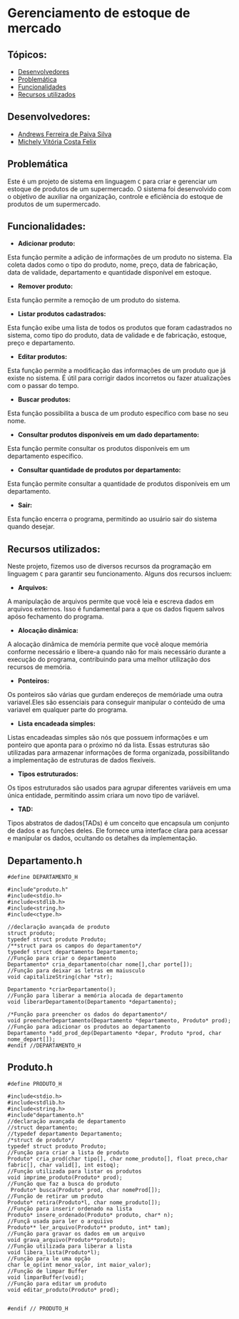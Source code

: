 # Gerenciamento de estoque de mercado
## Tópicos:
- [Desenvolvedores](#Desenvolvedores)
- [Problemática](#Problemática)
- [Funcionalidades](#Funcionalidades)
- [Recursos utilizados](#Recursos-utilizados)
## Desenvolvedores:
- [Andrews Ferreira de Paiva Silva](https://github.com/TheFonci)
- [Michely Vitória Costa Felix](https://github.com/MichelyFelix)

## Problemática
Este é um projeto de sistema em linguagem `C` para criar e gerenciar um estoque de produtos de um supermercado. O sistema foi desenvolvido com o objetivo de auxiliar na organização, controle e eficiência do estoque de produtos de um supermercado.
## Funcionalidades:
- **Adicionar produto:**
  
Esta função permite a adição de informações de um produto no sistema. Ela coleta dados como o tipo do produto, nome, preço, data de fabricação, data de validade, departamento e quantidade disponível em estoque.

- **Remover produto:**
  
Esta função permite a remoção de um produto do sistema.

- **Listar produtos cadastrados:**
  
Esta função exibe uma lista de todos os produtos que foram cadastrados no sistema, como tipo do produto, data de validade e de fabricação, estoque, preço e departamento.

- **Editar produtos:**
  
Esta função permite a modificação das informações de um produto que já existe no sistema. É útil para corrigir dados incorretos ou fazer atualizações com o passar do tempo.

- **Buscar produtos:**
  
Esta função possibilita a busca de um produto específico com base no seu nome.

- **Consultar produtos disponíveis em um dado departamento:**
  
Esta função permite consultar os produtos disponíveis em um departamento específico.

- **Consultar quantidade de produtos por departamento:**
  
Esta função permite consultar a quantidade de produtos disponíveis em um departamento.

- **Sair:**
  
Esta função encerra o programa, permitindo ao usuário sair do sistema quando desejar.

## Recursos utilizados:

Neste projeto, fizemos uso de diversos recursos da programação em linguagem `C` para garantir seu funcionamento. Alguns dos recursos incluem:

- **Arquivos:**

A manipulação de arquivos permite que você leia e escreva dados em arquivos externos. Isso é fundamental para a que os dados fiquem salvos apóso fechamento do programa.

- **Alocação dinâmica:**

 A alocação dinâmica de memória permite que você aloque memória conforme necessário e libere-a quando não for mais necessário durante a execução do programa, contribuindo para uma melhor utilização dos recursos de memória.

- **Ponteiros:**

 Os ponteiros são várias que gurdam endereços de memóriade uma outra variavel.Eles são essenciais para conseguir manipular o conteúdo de uma variavel em qualquer parte do programa.  
 
- **Lista encadeada simples:**

Listas encadeadas simples são nós que possuem informações e um ponteiro que aponta para o próximo nó da lista. Essas estruturas são utilizadas para armazenar informações de forma organizada, possibilitando a implementação de estruturas de dados flexíveis.

- **Tipos estruturados:**
  
Os tipos estruturados são usados para agrupar diferentes variáveis em uma única entidade, permitindo assim criara um novo tipo de variável.

- **TAD:**

Tipos abstratos de dados(TADs) é um conceito que encapsula um conjunto de dados e as funções deles. Ele fornece uma interface clara para acessar e manipular os dados, ocultando os detalhes da implementação.


## **Departamento.h**
```#ifndef DEPARTAMENTO_H
#define DEPARTAMENTO_H

#include"produto.h"
#include<stdio.h>
#include<stdlib.h>
#include<string.h>
#include<ctype.h>

//declaração avançada de produto
struct produto;
typedef struct produto Produto;
/**struct para os campos do departamento*/
typedef struct departamento Departamento;
//Função para criar o departamento 
Departamento* cria_departamento(char nome[],char porte[]);
//Função para deixar as letras em maiusculo 
void capitalizeString(char *str);

Departamento *criarDepartamento();
//Função para liberar a memória alocada de departamento 
void liberarDepartamento(Departamento *departamento);

/*Função para preencher os dados do departamento*/
void preencherDepartamento(Departamento *departamento, Produto* prod);
//Função para adicionar os produtos ao departamento 
Departamento *add_prod_dep(Departamento *depar, Produto *prod, char nome_depart[]);
#endif //DEPARTAMENTO_H
```

## **Produto.h**
```#ifndef PRODUTO_H
#define PRODUTO_H

#include<stdio.h>
#include<stdlib.h>
#include<string.h>
#include"departamento.h"
//declaração avançada de departamento
//struct departamento;
//typedef departamento Departamento;
/*struct de produto*/
typedef struct produto Produto;
//Função para criar a lista de produto
Produto* cria_prod(char tipo[], char nome_produto[], float preco,char fabric[], char valid[], int estoq);
//Função utilizada para listar os produtos
void imprime_produto(Produto* prod);
//Função que faz a busca do produto
 Produto* busca(Produto* prod, char nomeProd[]);
//Função de retirar um produto
Produto* retira(Produto*l, char nome_produto[]);
//Função para inserir ordenado na lista
Produto* insere_ordenado(Produto* produto, char* n);
//Funçã usada para ler o arquiivo
Produto** ler_arquivo(Produto** produto, int* tam);
//Função para gravar os dados em um arquivo 
void grava_arquivo(Produto**produto);
//Função utilizada para liberar a lista
void libera_lista(Produto*l);
//Função para le uma opção
char le_op(int menor_valor, int maior_valor);
//Função de limpar Buffer
void limparBuffer(void);
//Função para editar um produto
void editar_produto(Produto* prod);


#endif // PRODUTO_H
```
